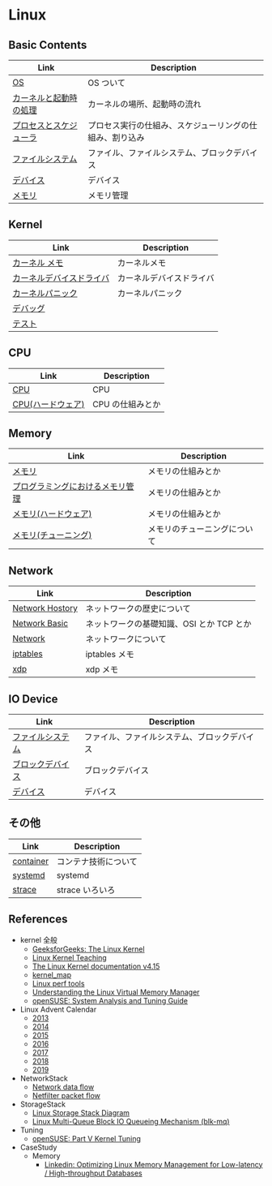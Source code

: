 # Linux

## Basic Contents

| Link                                           | Description                                              |
| ---------------------------------------------- | -------------------------------------------------------- |
| [OS](os.md)                                    | OS ついて                                                |
| [カーネルと起動時の処理](kernel_boot.md)       | カーネルの場所、起動時の流れ                             |
| [プロセスとスケジューラ](process_scheduler.md) | プロセス実行の仕組み、スケジューリングの仕組み、割り込み |
| [ファイルシステム](filesystem.md)              | ファイル、ファイルシステム、ブロックデバイス             |
| [デバイス](device.md)                          | デバイス                                                 |
| [メモリ](memory.md)                            | メモリ管理                                               |

## Kernel

| Link                                         | Description              |
| -------------------------------------------- | ------------------------ |
| [カーネル メモ](kernel_memo.md)              | カーネルメモ             |
| [カーネルデバイスドライバ](kernel_driver.md) | カーネルデバイスドライバ |
| [カーネルパニック](kernel_panic.md)          | カーネルパニック         |
| [デバッグ](debugging.md)                     |                          |
| [テスト](testing.md)                         |                          |

## CPU

| Link                                 | Description      |
| ------------------------------------ | ---------------- |
| [CPU](cpu.md)                        | CPU              |
| [CPU(ハードウェア)](cpu_hardware.md) | CPU の仕組みとか |

## Memory

| Link                                                      | Description                  |
| --------------------------------------------------------- | ---------------------------- |
| [メモリ](memory.md)                                       | メモリの仕組みとか           |
| [プログラミングにおけるメモリ管理](memory_programming.md) | メモリの仕組みとか           |
| [メモリ(ハードウェア)](memory_hardware.md)                | メモリの仕組みとか           |
| [メモリ(チューニング)](memory_hardware.md)                | メモリのチューニングについて |

## Network

| Link                                  | Description                               |
| ------------------------------------- | ----------------------------------------- |
| [Network Hostory](network_history.md) | ネットワークの歴史について                |
| [Network Basic](network_basic.md)     | ネットワークの基礎知識、OSI とか TCP とか |
| [Network](network.md)                 | ネットワークについて                      |
| [iptables](iptables.md)               | iptables メモ                             |
| [xdp](xdp.md)                         | xdp メモ                                  |

## IO Device

| Link                               | Description                                  |
| ---------------------------------- | -------------------------------------------- |
| [ファイルシステム](filesystem.md)  | ファイル、ファイルシステム、ブロックデバイス |
| [ブロックデバイス](blockdevice.md) | ブロックデバイス                             |
| [デバイス](device.md)              | デバイス                                     |

## その他

| Link                      | Description          |
| ------------------------- | -------------------- |
| [container](container.md) | コンテナ技術について |
| [systemd](systemd.md)     | systemd              |
| [strace](strace.md)       | strace いろいろ      |

## References

- kernel 全般
  - [GeeksforGeeks: The Linux Kernel](https://www.geeksforgeeks.org/the-linux-kernel/)
  - [Linux Kernel Teaching](https://linux-kernel-labs.github.io/refs/heads/master/index.html)
  - [The Linux Kernel documentation v4.15](https://www.kernel.org/doc/html/v4.15/index.html)
  - [kernel_map](http://www.makelinux.net/kernel_map/)
  - [Linux perf tools](http://www.brendangregg.com/Perf/linuxperftools.png)
  - [Understanding the Linux Virtual Memory Manager](https://www.kernel.org/doc/gorman/html/understand/)
  - [openSUSE: System Analysis and Tuning Guide](https://doc.opensuse.org/documentation/leap/archive/42.3/tuning/html/book.sle.tuning/book.sle.tuning.html)
- Linux Advent Calendar
  - [2013](https://qiita.com/advent-calendar/2013/linux)
  - [2014](https://qiita.com/advent-calendar/2014/linux)
  - [2015](https://qiita.com/advent-calendar/2015/linux)
  - [2016](https://qiita.com/advent-calendar/2016/linux)
  - [2017](https://qiita.com/advent-calendar/2017/linux)
  - [2018](https://qiita.com/advent-calendar/2018/linux)
  - [2019](https://qiita.com/advent-calendar/2019/linux)
- NetworkStack
  - [Network data flow](https://mwiki.static.linuxfound.org/images/1/1c/Network_data_flow_through_kernel.png)
  - [Netfilter packet flow](https://upload.wikimedia.org/wikipedia/commons/3/37/Netfilter-packet-flow.svg)
- StorageStack
  - [Linux Storage Stack Diagram](https://www.thomas-krenn.com/en/wiki/Linux_Storage_Stack_Diagram)
  - [Linux Multi-Queue Block IO Queueing Mechanism (blk-mq)](<https://www.thomas-krenn.com/en/wiki/Linux_Multi-Queue_Block_IO_Queueing_Mechanism_(blk-mq)>)
- Tuning
  - [openSUSE: Part V Kernel Tuning](https://doc.opensuse.org/documentation/leap/archive/42.3/tuning/html/book.sle.tuning/part.tuning.kernel.html)
- CaseStudy
  - Memory
    - [Linkedin: Optimizing Linux Memory Management for Low-latency / High-throughput Databases](https://engineering.linkedin.com/performance/optimizing-linux-memory-management-low-latency-high-throughput-databases)
